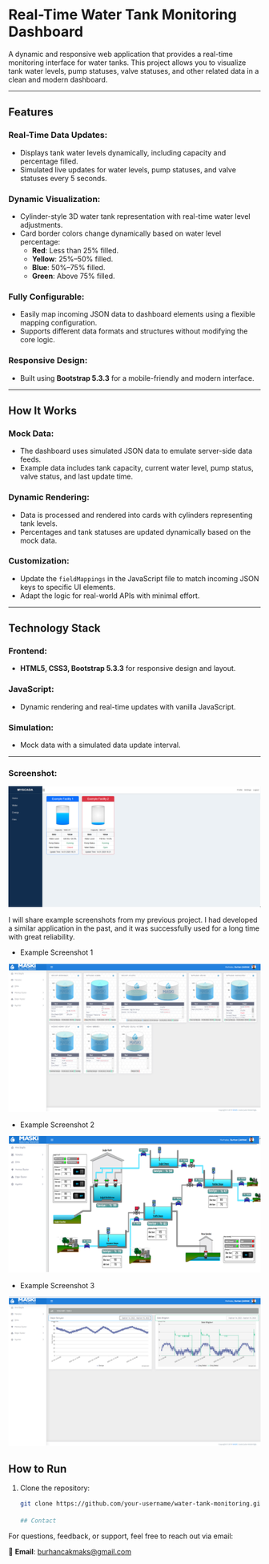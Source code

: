 # Real-Time Water Tank Monitoring Dashboard

A dynamic and responsive web application that provides a real-time monitoring interface for water tanks. This project allows you to visualize tank water levels, pump statuses, valve statuses, and other related data in a clean and modern dashboard.

---

## Features

### Real-Time Data Updates:
- Displays tank water levels dynamically, including capacity and percentage filled.
- Simulated live updates for water levels, pump statuses, and valve statuses every 5 seconds.

### Dynamic Visualization:
- Cylinder-style 3D water tank representation with real-time water level adjustments.
- Card border colors change dynamically based on water level percentage:
  - **Red**: Less than 25% filled.
  - **Yellow**: 25%–50% filled.
  - **Blue**: 50%–75% filled.
  - **Green**: Above 75% filled.

### Fully Configurable:
- Easily map incoming JSON data to dashboard elements using a flexible mapping configuration.
- Supports different data formats and structures without modifying the core logic.

### Responsive Design:
- Built using **Bootstrap 5.3.3** for a mobile-friendly and modern interface.

---

## How It Works

### Mock Data:
- The dashboard uses simulated JSON data to emulate server-side data feeds.
- Example data includes tank capacity, current water level, pump status, valve status, and last update time.

### Dynamic Rendering:
- Data is processed and rendered into cards with cylinders representing tank levels.
- Percentages and tank statuses are updated dynamically based on the mock data.

### Customization:
- Update the `fieldMappings` in the JavaScript file to match incoming JSON keys to specific UI elements.
- Adapt the logic for real-world APIs with minimal effort.

---

## Technology Stack

### Frontend:
- **HTML5, CSS3, Bootstrap 5.3.3** for responsive design and layout.

### JavaScript:
- Dynamic rendering and real-time updates with vanilla JavaScript.

### Simulation:
- Mock data with a simulated data update interval.

---

### Screenshot:

![Dashboard Example](img/page.PNG)


I will share example screenshots from my previous project. I had developed a similar application in the past, and it was successfully used for a long time with great reliability.

- Example Screenshot 1
  
![Dashboard Example](img/example1.png)

- Example Screenshot 2
  
![Dashboard Example](img/example2.png)

- Example Screenshot 3
  
![Dashboard Example](img/example3.png)




## How to Run

1. Clone the repository:
   ```bash
   git clone https://github.com/your-username/water-tank-monitoring.git

   ## Contact

For questions, feedback, or support, feel free to reach out via email:

📧 **Email**: [burhancakmaks@gmail.com](mailto:burhancakmaks@gmail.com)


